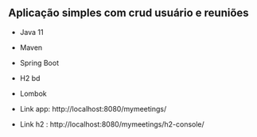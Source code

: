 ## Aplicação simples com crud usuário e reuniões

- Java 11
- Maven
- Spring Boot
- H2 bd
- Lombok

- Link app: http://localhost:8080/mymeetings/
- Link h2 : http://localhost:8080/mymeetings/h2-console/
